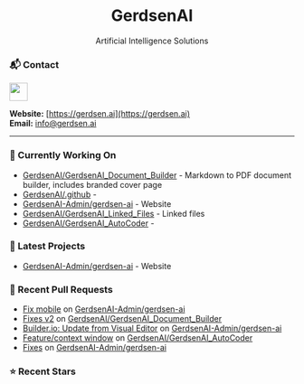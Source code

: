 <p align="center">
  <h1 align="center">GerdsenAI</h1>
  <p align="center">Artificial Intelligence Solutions</p>
</p>

### 📬 Contact

<p align="left">
  <a href="https://www.github.com/GerdsenAI" target="_blank" rel="noreferrer">
    <picture>
      <source media="(prefers-color-scheme: dark)" srcset="https://raw.githubusercontent.com/danielcranney/readme-generator/main/public/icons/socials/github-dark.svg" />
      <source media="(prefers-color-scheme: light)" srcset="https://raw.githubusercontent.com/danielcranney/readme-generator/main/public/icons/socials/github.svg" />
      <img src="https://raw.githubusercontent.com/danielcranney/readme-generator/main/public/icons/socials/github.svg" width="32" height="32" />
    </picture>
  </a>
</p>

**Website:** [https://gerdsen.ai](https://gerdsen.ai)  
**Email:** info@gerdsen.ai

---

### 🔧 Currently Working On

- [GerdsenAI/GerdsenAI_Document_Builder](https://github.com/GerdsenAI/GerdsenAI_Document_Builder) - Markdown to PDF document builder, includes branded cover page
- [GerdsenAI/.github](https://github.com/GerdsenAI/.github) - 
- [GerdsenAI-Admin/gerdsen-ai](https://github.com/GerdsenAI-Admin/gerdsen-ai) - Website
- [GerdsenAI/GerdsenAI_Linked_Files](https://github.com/GerdsenAI/GerdsenAI_Linked_Files) - Linked files
- [GerdsenAI/GerdsenAI_AutoCoder](https://github.com/GerdsenAI/GerdsenAI_AutoCoder) - 

### 🚀 Latest Projects

- [GerdsenAI-Admin/gerdsen-ai](https://github.com/GerdsenAI-Admin/gerdsen-ai) - Website

### 🔀 Recent Pull Requests

- [Fix mobile](https://github.com/GerdsenAI-Admin/gerdsen-ai/pull/4) on [GerdsenAI-Admin/gerdsen-ai](https://github.com/GerdsenAI-Admin/gerdsen-ai)
- [Fixes v2](https://github.com/GerdsenAI/GerdsenAI_Document_Builder/pull/1) on [GerdsenAI/GerdsenAI_Document_Builder](https://github.com/GerdsenAI/GerdsenAI_Document_Builder)
- [Builder.io: Update from Visual Editor](https://github.com/GerdsenAI-Admin/gerdsen-ai/pull/2) on [GerdsenAI-Admin/gerdsen-ai](https://github.com/GerdsenAI-Admin/gerdsen-ai)
- [Feature/context window](https://github.com/GerdsenAI/GerdsenAI_AutoCoder/pull/1) on [GerdsenAI/GerdsenAI_AutoCoder](https://github.com/GerdsenAI/GerdsenAI_AutoCoder)
- [Fixes](https://github.com/GerdsenAI-Admin/gerdsen-ai/pull/1) on [GerdsenAI-Admin/gerdsen-ai](https://github.com/GerdsenAI-Admin/gerdsen-ai)

### ⭐ Recent Stars

